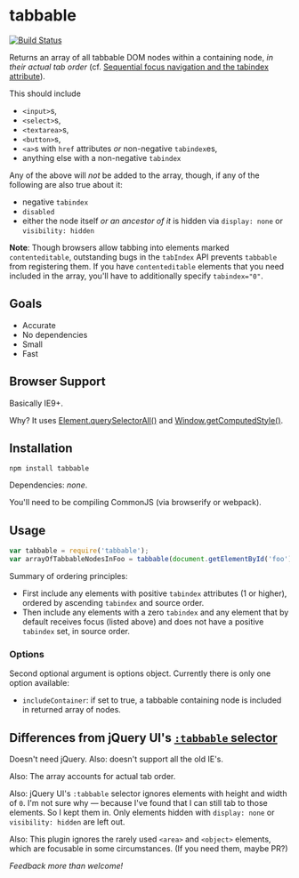 # tabbable

[![Build Status](https://travis-ci.org/davidtheclark/tabbable.svg?branch=master)](https://travis-ci.org/davidtheclark/tabbable)

Returns an array of all tabbable DOM nodes within a containing node, *in their actual tab order* (cf. [Sequential focus navigation and the tabindex attribute](http://www.w3.org/TR/html5/editing.html#sequential-focus-navigation-and-the-tabindex-attribute)).

This should include

- `<input>`s,
- `<select>`s,
- `<textarea>`s,
- `<button>`s,
- `<a>`s with `href` attributes *or* non-negative `tabindex`es,
- anything else with a non-negative `tabindex`

Any of the above will *not* be added to the array, though, if any of the following are also true about it:
- negative `tabindex`
- `disabled`
- either the node itself *or an ancestor of it* is hidden via `display: none` or `visibility: hidden`

**Note**: Though browsers allow tabbing into elements marked `contenteditable`, outstanding bugs in the `tabIndex` API prevents `tabbable` from registering them. If you have `contenteditable` elements that you need included in the array, you'll have to additionally specify `tabindex="0"`.

## Goals
- Accurate
- No dependencies
- Small
- Fast

## Browser Support

Basically IE9+.

Why? It uses [Element.querySelectorAll()](https://developer.mozilla.org/en-US/docs/Web/API/Element/querySelectorAll) and [Window.getComputedStyle()](https://developer.mozilla.org/en-US/docs/Web/API/Window/getComputedStyle).

## Installation

```
npm install tabbable
```

Dependencies: *none*.

You'll need to be compiling CommonJS (via browserify or webpack).

## Usage

```js
var tabbable = require('tabbable');
var arrayOfTabbableNodesInFoo = tabbable(document.getElementById('foo'));
```

Summary of ordering principles:
- First include any elements with positive `tabindex` attributes (1 or higher), ordered by ascending `tabindex` and source order.
- Then include any elements with a zero `tabindex` and any element that by default receives focus (listed above) and does not have a positive `tabindex` set, in source order.

### Options

Second optional argument is options object. Currently there is only one option available:
- `includeContainer`: if set to true, a tabbable containing node is included in returned array of nodes.

## Differences from jQuery UI's [`:tabbable` selector](https://api.jqueryui.com/tabbable-selector/)

Doesn't need jQuery. Also: doesn't support all the old IE's.

Also: The array accounts for actual tab order.

Also: jQuery UI's `:tabbable` selector ignores elements with height and width of `0`. I'm not sure why — because I've found that I can still tab to those elements. So I kept them in. Only elements hidden with `display: none` or `visibility: hidden` are left out.

Also: This plugin ignores the rarely used `<area>` and `<object>` elements, which are focusable in some circumstances. (If you need them, maybe PR?)

*Feedback more than welcome!*
